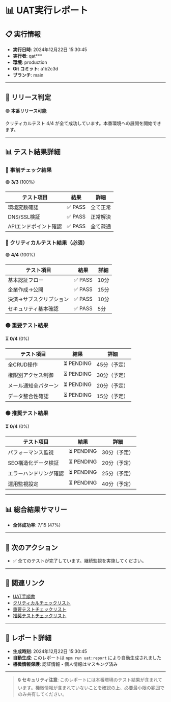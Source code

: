 # 📊 UAT実行レポート

## 📋 実行情報
- **実行日時**: 2024年12月22日 15:30:45
- **実行者**: qat***
- **環境**: production
- **Git コミット**: a1b2c3d
- **ブランチ**: main

---

## 🎯 リリース判定

🟢 **本番リリース可能**

クリティカルテスト 4/4 が全て成功しています。本番環境への展開を開始できます。

---

## 📊 テスト結果詳細

### 🚨 事前チェック結果
🟢 **3/3** (100%)

| テスト項目 | 結果 | 詳細 |
|-----------|------|------|
| 環境変数確認 | ✅ PASS | 全て正常 |
| DNS/SSL検証 | ✅ PASS | 正常解決 |
| APIエンドポイント確認 | ✅ PASS | 全て疎通 |

### 🔴 クリティカルテスト結果（必須）
🟢 **4/4** (100%)

| テスト項目 | 結果 | 詳細 |
|-----------|------|------|
| 基本認証フロー | ✅ PASS | 10分 |
| 企業作成→公開 | ✅ PASS | 15分 |
| 決済→サブスクリプション | ✅ PASS | 10分 |
| セキュリティ基本確認 | ✅ PASS | 5分 |

### 🟡 重要テスト結果
⏳ **0/4** (0%)

| テスト項目 | 結果 | 詳細 |
|-----------|------|------|
| 全CRUD操作 | ⏳ PENDING | 45分（予定） |
| 権限別アクセス制御 | ⏳ PENDING | 30分（予定） |
| メール通知全パターン | ⏳ PENDING | 20分（予定） |
| データ整合性確認 | ⏳ PENDING | 15分（予定） |

### 🟢 推奨テスト結果
⏳ **0/4** (0%)

| テスト項目 | 結果 | 詳細 |
|-----------|------|------|
| パフォーマンス監視 | ⏳ PENDING | 30分（予定） |
| SEO構造化データ検証 | ⏳ PENDING | 20分（予定） |
| エラーハンドリング確認 | ⏳ PENDING | 25分（予定） |
| 運用監視設定 | ⏳ PENDING | 40分（予定） |

---

## 📊 総合結果サマリー

- **全体成功率**: 7/15 (47%)

---

## 📝 次のアクション

- ✅ 全てのテストが完了しています。継続監視を実施してください。

---

## 🔗 関連リンク

- [UAT手順書](../uat_final.md)
- [クリティカルチェックリスト](../checklists/critical.md)
- [重要テストチェックリスト](../checklists/important.md)
- [推奨テストチェックリスト](../checklists/recommended.md)

---

## 📄 レポート詳細

- **生成時刻**: 2024年12月22日 15:30:45
- **自動生成**: このレポートは `npm run uat:report` により自動生成されました
- **機微情報保護**: 認証情報・個人情報はマスキング済み

---

> 🔒 **セキュリティ注意**: このレポートには本番環境のテスト結果が含まれています。機微情報が含まれていないことを確認の上、必要最小限の範囲でのみ共有してください。